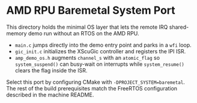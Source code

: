 # AMD RPU Baremetal System Port

This directory holds the minimal OS layer that lets the remote IRQ
shared-memory demo run without an RTOS on the AMD RPU.

- `main.c` jumps directly into the demo entry point and parks in a `wfi` loop.
- `gic_init.c` initializes the XScuGic controller and registers the IPI ISR.
- `amp_demo_os.h` augments `channel_s` with an `atomic_flag` so
  `system_suspend()` can busy-wait on interrupts while `system_resume()`
  clears the flag inside the ISR.

Select this port by configuring CMake with `-DPROJECT_SYSTEM=baremetal`. The
rest of the build prerequisites match the FreeRTOS configuration described in
the machine README.

